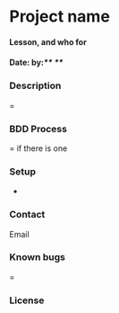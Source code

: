 # Project name
#### Lesson, and who for
#### Date:  by:_** **_
### Description
=
### BDD Process
= if there is one
### Setup
*
### Contact
Email
### Known bugs
=
### License
